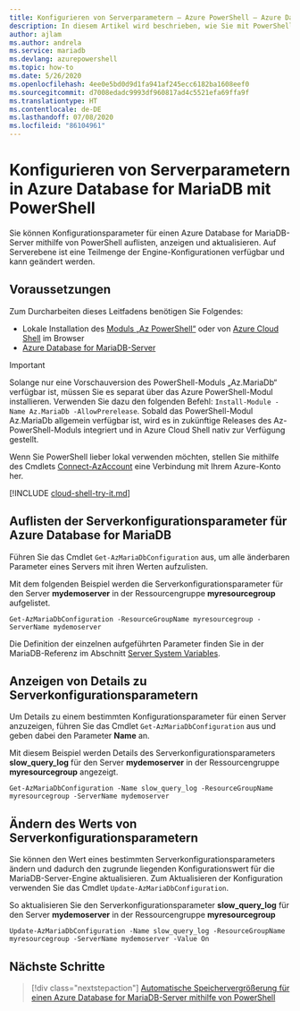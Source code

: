 ```yaml
---
title: Konfigurieren von Serverparametern – Azure PowerShell – Azure Database for MariaDB
description: In diesem Artikel wird beschrieben, wie Sie mit PowerShell die Dienstparameter in Azure Database for MariaDB konfigurieren.
author: ajlam
ms.author: andrela
ms.service: mariadb
ms.devlang: azurepowershell
ms.topic: how-to
ms.date: 5/26/2020
ms.openlocfilehash: 4ee0e5bd0d9d1fa941af245ecc6182ba1608eef0
ms.sourcegitcommit: d7008edadc9993df960817ad4c5521efa69ffa9f
ms.translationtype: HT
ms.contentlocale: de-DE
ms.lasthandoff: 07/08/2020
ms.locfileid: "86104961"
---
```

# <a name="configure-server-parameters-in-azure-database-for-mariadb-using-powershell"></a>Konfigurieren von Serverparametern in Azure Database for MariaDB mit PowerShell

Sie können Konfigurationsparameter für einen Azure Database for MariaDB-Server mithilfe von PowerShell auflisten, anzeigen und aktualisieren. Auf Serverebene ist eine Teilmenge der Engine-Konfigurationen verfügbar und kann geändert werden.

## <a name="prerequisites"></a>Voraussetzungen

Zum Durcharbeiten dieses Leitfadens benötigen Sie Folgendes:

- Lokale Installation des [Moduls „Az PowerShell“](https://docs.microsoft.com/powershell/azure/install-az-ps) oder von [Azure Cloud Shell](https://shell.azure.com/) im Browser
- [Azure Database for MariaDB-Server](quickstart-create-mariadb-server-database-using-azure-powershell.md)

> [!IMPORTANT]
> Solange nur eine Vorschauversion des PowerShell-Moduls „Az.MariaDb“ verfügbar ist, müssen Sie es separat über das Azure PowerShell-Modul installieren. Verwenden Sie dazu den folgenden Befehl: `Install-Module -Name Az.MariaDb -AllowPrerelease`.
> Sobald das PowerShell-Modul Az.MariaDb allgemein verfügbar ist, wird es in zukünftige Releases des Az-PowerShell-Moduls integriert und in Azure Cloud Shell nativ zur Verfügung gestellt.

Wenn Sie PowerShell lieber lokal verwenden möchten, stellen Sie mithilfe des Cmdlets [Connect-AzAccount](https://docs.microsoft.com/powershell/module/az.accounts/connect-azaccount) eine Verbindung mit Ihrem Azure-Konto her.

[!INCLUDE [cloud-shell-try-it.md](../../includes/cloud-shell-try-it.md)]

## <a name="list-server-configuration-parameters-for-azure-database-for-mariadb-server"></a>Auflisten der Serverkonfigurationsparameter für Azure Database for MariaDB

Führen Sie das Cmdlet `Get-AzMariaDbConfiguration` aus, um alle änderbaren Parameter eines Servers mit ihren Werten aufzulisten.

Mit dem folgenden Beispiel werden die Serverkonfigurationsparameter für den Server **mydemoserver** in der Ressourcengruppe **myresourcegroup** aufgelistet.

```azurepowershell-interactive
Get-AzMariaDbConfiguration -ResourceGroupName myresourcegroup -ServerName mydemoserver
```

Die Definition der einzelnen aufgeführten Parameter finden Sie in der MariaDB-Referenz im Abschnitt [Server System Variables](https://dev.mysql.com/doc/refman/5.7/en/server-system-variables.html).

## <a name="show-server-configuration-parameter-details"></a>Anzeigen von Details zu Serverkonfigurationsparametern

Um Details zu einem bestimmten Konfigurationsparameter für einen Server anzuzeigen, führen Sie das Cmdlet `Get-AzMariaDbConfiguration` aus und geben dabei den Parameter **Name** an.

Mit diesem Beispiel werden Details des Serverkonfigurationsparameters **slow\_query\_log** für den Server **mydemoserver** in der Ressourcengruppe **myresourcegroup** angezeigt.

```azurepowershell-interactive
Get-AzMariaDbConfiguration -Name slow_query_log -ResourceGroupName myresourcegroup -ServerName mydemoserver
```

## <a name="modify-a-server-configuration-parameter-value"></a>Ändern des Werts von Serverkonfigurationsparametern

Sie können den Wert eines bestimmten Serverkonfigurationsparameters ändern und dadurch den zugrunde liegenden Konfigurationswert für die MariaDB-Server-Engine aktualisieren. Zum Aktualisieren der Konfiguration verwenden Sie das Cmdlet `Update-AzMariaDbConfiguration`.

So aktualisieren Sie den Serverkonfigurationsparameter **slow\_query\_log** für den Server **mydemoserver** in der Ressourcengruppe **myresourcegroup**

```azurepowershell-interactive
Update-AzMariaDbConfiguration -Name slow_query_log -ResourceGroupName myresourcegroup -ServerName mydemoserver -Value On
```

## <a name="next-steps"></a>Nächste Schritte

> [!div class="nextstepaction"]
> [Automatische Speichervergrößerung für einen Azure Database for MariaDB-Server mithilfe von PowerShell](howto-auto-grow-storage-powershell.md)

